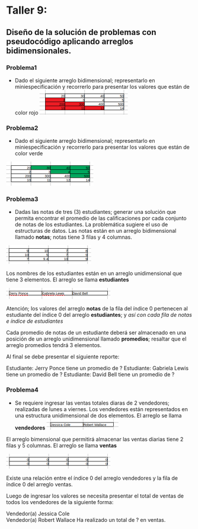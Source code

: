 # Taller 9: 
## Diseño de la solución de problemas con pseudocódigo aplicando arreglos bidimensionales.

### Problema1
* Dado el siguiente arreglo bidimensional; representarlo en miniespecificación y recorrerlo para presentar los valores que están de color rojo
![](https://raw.githubusercontent.com/IntroProgramacion-P-Oct20-Feb21/taller9/main/images/taller09-01.png) 

### Problema2
* Dado el siguiente arreglo bidimensional; representarlo en miniespecificación y recorrerlo para presentar los valores que están de 
color verde

![](https://raw.githubusercontent.com/IntroProgramacion-P-Oct20-Feb21/taller9/main/images/taller09-02.png) 

### Problema3
* Dadas las notas de tres (3) estudiantes; generar una solución que permita encontrar el promedio de las calificaciones por cada conjunto de notas de los estudiantes.
La problemática sugiere el uso de estructuras de datos.
Las notas están en un arreglo bidimensional llamado **notas**; notas tiene 3 filas y 4 columnas. 

![](https://raw.githubusercontent.com/IntroProgramacion-P-Oct20-Feb21/taller9/main/images/taller09-03-1.png) 


Los nombres de los estudiantes están en un arreglo unidimensional que tiene 3 elementos. El arreglo se llama **estudiantes**

![](https://raw.githubusercontent.com/IntroProgramacion-P-Oct20-Feb21/taller9/main/images/taller09-03-2.png)

Atención; los valores del arreglo **notas**  de la fila del índice 0 pertenecen al estudiante del índice 0 del arreglo **estudiantes**; y *así con cada fila de notas e índice de estudiantes*

Cada promedio de notas de un estudiante deberá ser almacenado en una posición de un arreglo unidimensional llamado **promedios**; resaltar que el arreglo promedios tendrá 3 elementos.

Al final se debe presentar el siguiente reporte:

Estudiante: Jerry Ponce tiene un promedio de ?
Estudiante: Gabriela Lewis tiene un promedio de ?
Estudiante: David Bell tiene un promedio de ?	


### Problema4
* Se requiere ingresar las ventas totales diaras de 2 vendedores; realizadas de lunes a viernes.
Los vendedores están representados en una estructura unidimensional de dos elementos. El arreglo se llama **vendedores**
![](https://raw.githubusercontent.com/IntroProgramacion-P-Oct20-Feb21/taller9/main/images/taller09-04-2.png) 

El arreglo bimensional que permitirá almacenar las ventas diarias tiene 2 filas y 5 columnas. El arreglo se llama **ventas**

![](https://raw.githubusercontent.com/IntroProgramacion-P-Oct20-Feb21/taller9/main/images/taller09-04-1.png) 

Existe una relación entre el índice 0 del arreglo vendedores y la fila de índice 0 del arreglo ventas.

Luego de ingresar los valores se necesita presentar el total de ventas de todos los vendedores de la siguiente forma:

Vendedor(a) Jessica Cole	
Vendedor(a) Robert Wallace
Ha realizado un total de ? en ventas.